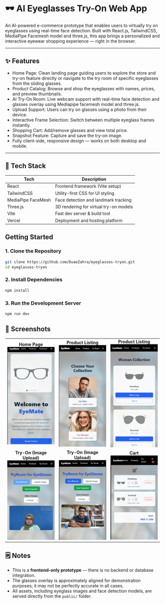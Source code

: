 # 🕶️ AI Eyeglasses Try-On Web App

An AI-powered e-commerce prototype that enables users to virtually try on eyeglasses using real-time face detection. Built with React.js, TailwindCSS, MediaPipe Facemesh model and three.js, this app brings a personalized and interactive eyewear shopping experience — right in the browser.

---

## ✨ Features

- Home Page: Clean landing page guiding users to explore the store and try-on feature directly or navigate to the try room of specific eyeglasses from the sliding glasses.
- Product Catalog: Browse and shop the eyeglasses with names, prices, and preview thumbnails.
- AI Try-On Room: Live webcam support with real-time face detection and glasses overlay using Mediapipe facemesh model and three.js.
- Upload Support: Users can try on glasses using a photo from their device.
- Interactive Frame Selection: Switch between multiple eyeglass frames instantly.
- Shopping Cart: Add/remove glasses and view total price.
- Snapshot Feature: Capture and save the try-on image.
- Fully client-side, responsive design — works on both desktop and mobile.

---

## 🔧 Tech Stack

| Tech        | Description                           |
|-------------|---------------------------------------|
| React       | Frontend framework (Vite setup)       |
| TailwindCSS | Utility-first CSS for UI styling      |
| MediaPipe FaceMesh | Face detection and landmark tracking |
| Three.js    | 3D rendering for virtual try-on models|
| Vite        | Fast dev server & build tool          |
| Vercel      | Deployment and hosting platform       |



##  Getting Started

### 1. Clone the Repository

```bash
git clone https://github.com/DuaeZahra/eyeglasses-tryon.git
cd eyeglasses-tryon
```

### 2. Install Dependencies

```bash
npm install
```

### 3. Run the Development Server

```bash
npm run dev
```
## 📸 Screenshots

<table>
  <tr>
    <td align="center">
      <strong>Home Page</strong><br/>
      <img src="public/screenshots/home.png" width="300"/>
    </td>
    <td align="center">
      <strong>Product Listing</strong><br/>
      <img src="public/screenshots/products.png" width="300"/>
    </td>
    <td align="center">
      <strong>Product Listing</strong><br/>
      <img src="public/screenshots/products2.png" width="300"/>
    </td>
  </tr>
  <tr>
  <td align="center">
      <strong>Try-On (Image Upload)</strong><br/>
      <img src="public/screenshots/tryon.png" width="300"/>
    </td>
    <td align="center">
      <strong>Try-On (Image Upload)</strong><br/>
      <img src="public/screenshots/tryon2.png" width="300"/>
    </td>
    <td align="center">
      <strong>Cart</strong><br/>
      <img src="public/screenshots/cart.png" width="300"/>
    </td>
  </tr>
</table>



## 🗒️ Notes

- This is a **frontend-only prototype** — there is no backend or database integration.
- The glasses overlay is approximately aligned for demonstration purposes; it may not be perfectly accurate in all cases.
- All assets, including eyeglass images and face detection models, are served directly from the `public/` folder.

